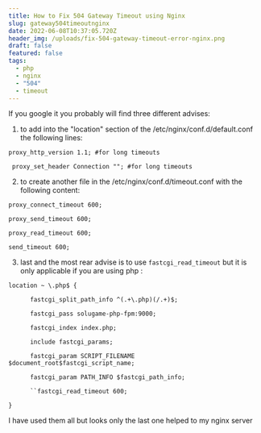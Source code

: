 ```yaml
---
title: How to Fix 504 Gateway Timeout using Nginx
slug: gateway504timeoutnginx
date: 2022-06-08T10:37:05.720Z
header_img: /uploads/fix-504-gateway-timeout-error-nginx.png
draft: false
featured: false
tags:
  - php
  - nginx
  - "504"
  - timeout
---
```

If you google it you probably will find three different advises:

1. to add into the  "location" section of the  /etc/nginx/conf.d/default.conf the following lines:

 `proxy_http_version 1.1; #for long timeouts`

` proxy_set_header Connection ""; #for long timeouts`

2. to create another file in the /etc/nginx/conf.d/timeout.conf with the following content:

`proxy_connect_timeout 600;`

`proxy_send_timeout 600;`

`proxy_read_timeout 600;`

`send_timeout 600;`

3. last and the most rear advise is to use `fastcgi_read_timeout`  but it is only applicable if you are using php :

`location ~ \.php$ {`

`      fastcgi_split_path_info ^(.+\.php)(/.+)$;`

`      fastcgi_pass solugame-php-fpm:9000;`

`      fastcgi_index index.php;`

`      include fastcgi_params;`

`      fastcgi_param SCRIPT_FILENAME $document_root$fastcgi_script_name;`

`      fastcgi_param PATH_INFO $fastcgi_path_info;`

`      ``fastcgi_read_timeout 600;`

`} `

I have used them all but looks only the last one helped to my nginx server